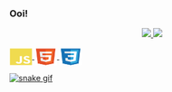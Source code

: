 ### Ooi!
<div align="center">
  <a href="https://github.com/maju3s">
  <img height="180em" src="https://github-readme-stats.vercel.app/api?username=maju3s&show_icons=true&theme=dracula&include_all_commits=true&count_private=true"/>
  <img height="180em" src="https://github-readme-stats.vercel.app/api/top-langs/?username=maju3s&layout=compact&langs_count=7&theme=dracula"/>
</div>

  <div style="display: inline_block"><br>
  <img align="center" alt="maju-Js" height="30" width="40" src="https://raw.githubusercontent.com/devicons/devicon/master/icons/javascript/javascript-plain.svg">
  <img align="center" alt="maju-HTML" height="30" width="40" src="https://raw.githubusercontent.com/devicons/devicon/master/icons/html5/html5-original.svg">
  <img align="center" alt="maju-CSS" height="30" width="40" src="https://raw.githubusercontent.com/devicons/devicon/master/icons/css3/css3-original.svg">
  </div>
  
![snake gif](https://github.com/maju3s/maju3s/blob/output/github-contribution-grid-snake.svg)
